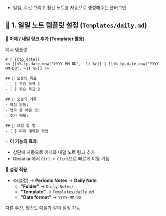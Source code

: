 - 일일, 주간 그리고 월간 노트를 자동으로 생성해주는 플러그인

## 🔹 **1. 일일 노트 템플릿 설정 (`Templates/daily.md`)**

📌 **어제 / 내일 링크 추가 (Templater 활용)**

예시 템플릿

```
# 📅 {{tp_date}}  
<< [[<% tp.date.now("YYYY-MM-DD", -1) %>]] | [[<% tp.date.now("YYYY-MM-DD", +1) %>]] >>  

## 🌅 오늘의 목표
- [ ] 주요 목표 1
- [ ] 주요 목표 2

## 📝 오늘의 기록
- 아침 운동:
- 업무 중 배운 것:
- 추가 메모:

## 📌 내일 할 일
- [ ] 미리 계획할 작업

```

💡 **이 기능의 효과**:

- 상단에 자동으로 어제와 내일 노트 링크 추가
- Obsidian에서 `Ctrl + Click`으로 빠르게 이동 가능

📌 **설정 적용**

- ⚙️(설정) → **Periodic Notes** → **Daily Note**
    - **"Folder"** → `Daily Notes/`
    - **"Template"** → `Templates/daily.md`
    - **"Date format"** → `YYYY-MM-DD`


다른 주간, 월간도 다음과 같이 설정 가능